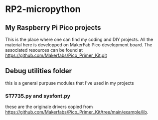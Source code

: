 # RP2-micropython
## My Raspberry Pi Pico projects

This is the place where one can find my coding and DIY projects.
All the material here is developped on MakerFab Pico development board.
The associated resources can be found at https://github.com/Makerfabs/Pico_Primer_Kit.git

## Debug utilities folder

this is a general purpuse modules that I've used in my projects
### ST7735.py and sysfont.py
these are the originale drivers copied from https://github.com/Makerfabs/Pico_Primer_Kit/tree/main/example/lib.

